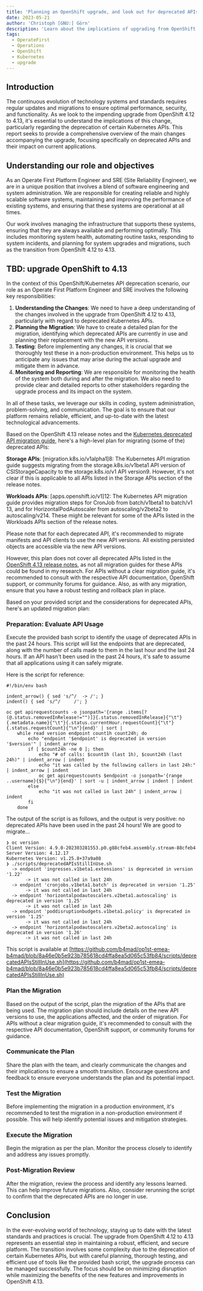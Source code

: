 ```yaml
---
title: 'Planning an OpenShift upgrade, and look out for deprecated APIs'
date: 2023-05-21
author: 'Christoph [GNU:] Görn'
description: 'Learn about the implications of upgrading from OpenShift 4.12 to 4.13, including the deprecation of certain Kubernetes APIs, and follow a comprehensive plan that includes understanding the changes, planning the migration, testing, monitoring, and reporting to ensure a successful and efficient upgrade process.'
tags:
  - OperateFirst
  - Operations
  - OpenShift
  - Kubernetes
  - upgrade
---
```


## Introduction

The continuous evolution of technology systems and standards requires regular updates and migrations to ensure optimal performance, security, and functionality. As we look to the impending upgrade from OpenShift 4.12 to 4.13, it's essential to understand the implications of this change, particularly regarding the deprecation of certain Kubernetes APIs. This report seeks to provide a comprehensive overview of the main changes accompanying the upgrade, focusing specifically on deprecated APIs and their impact on current applications.

## Understanding our role and objectives

As an Operate First Platform Engineer and SRE (Site Reliability Engineer), we are in a unique position that involves a blend of software engineering and system administration. We are responsible for creating reliable and highly scalable software systems, maintaining and improving the performance of existing systems, and ensuring that these systems are operational at all times.

Our work involves managing the infrastructure that supports these systems, ensuring that they are always available and performing optimally. This includes monitoring system health, automating routine tasks, responding to system incidents, and planning for system upgrades and migrations, such as the transition from OpenShift 4.12 to 4.13.

## TBD: upgrade OpenShift to 4.13

In the context of this OpenShift/Kubernetes API deprecation scenario, our role as an Operate First Platform Engineer and SRE involves the following key responsibilities:

1. **Understanding the Changes**: We need to have a deep understanding of the changes involved in the upgrade from OpenShift 4.12 to 4.13, particularly with regard to deprecated Kubernetes APIs.
2. **Planning the Migration**: We have to create a detailed plan for the migration, identifying which deprecated APIs are currently in use and planning their replacement with the new API versions.
3. **Testing**: Before implementing any changes, it is crucial that we thoroughly test these in a non-production environment. This helps us to anticipate any issues that may arise during the actual upgrade and mitigate them in advance.
4. **Monitoring and Reporting**: We are responsible for monitoring the health of the system both during and after the migration. We also need to provide clear and detailed reports to other stakeholders regarding the upgrade process and its impact on the system.

In all of these tasks, we leverage our skills in coding, system administration, problem-solving, and communication. The goal is to ensure that our platform remains reliable, efficient, and up-to-date with the latest technological advancements.

Based on the OpenShift 4.13 release notes and the [Kubernetes deprecated API migration guide](https://kubernetes.io/docs/reference/using-api/deprecation-guide/), here's a high-level plan for migrating (some of the) deprecated APIs:

**Storage APIs**: [migration.k8s.io/v1alpha1]​8​: The Kubernetes API migration guide suggests migrating from the storage.k8s.io/v1beta1 API version of CSIStorageCapacity to the storage.k8s.io/v1 API version​9​. However, it's not clear if this is applicable to all APIs listed in the Storage APIs section of the release notes.

**Workloads APIs**: [apps.openshift.io/v1]​12​: The Kubernetes API migration guide provides migration steps for CronJob from batch/v1beta1 to batch/v1​13​, and for HorizontalPodAutoscaler from autoscaling/v2beta2 to autoscaling/v2​14​. These might be relevant for some of the APIs listed in the Workloads APIs section of the release notes.

Please note that for each deprecated API, it's recommended to migrate manifests and API clients to use the new API versions. All existing persisted objects are accessible via the new API versions.

However, this plan does not cover all deprecated APIs listed in the [OpenShift 4.13 release notes](https://docs.openshift.com/container-platform/4.13/release_notes/ocp-4-13-release-notes.html), as not all migration guides for these APIs could be found in my research. For APIs without a clear migration guide, it's recommended to consult with the respective API documentation, OpenShift support, or community forums for guidance. Also, as with any migration, ensure that you have a robust testing and rollback plan in place.

Based on your provided script and the considerations for deprecated APIs, here's an updated migration plan:

### Preparation: Evaluate API Usage

Execute the provided bash script to identify the usage of deprecated APIs in the past 24 hours. This script will list the endpoints that are deprecated, along with the number of calls made to them in the last hour and the last 24 hours. If an API hasn't been used in the past 24 hours, it's safe to assume that all applications using it can safely migrate.

Here is the script for reference:

```shell
#!/bin/env bash

indent_arrow() { sed 's/^/  -> /'; }
indent() { sed 's/^/     /'; }

oc get apirequestcounts -o jsonpath='{range .items[?(@.status.removedInRelease!="")]}{.status.removedInRelease}{"\t"}{.metadata.name}{"\t"}{.status.currentHour.requestCount}{"\t"}{.status.requestCount}{"\n"}{end}' | sort |
    while read version endpoint count1h count24h; do
        echo "endpoint '$endpoint' is deprecated in version '$version'" | indent_arrow
        if [ $count24h -ne 0 ]; then
            echo "# of calls: $count1h (last 1h), $count24h (last 24h)" | indent_arrow | indent
            echo "it was called by the following callers in last 24h:" | indent_arrow | indent
            oc get apirequestcounts $endpoint -o jsonpath='{range ..username}{$}{"\n"}{end}' | sort -u | indent_arrow | indent | indent
        else
            echo "it was not called in last 24h" | indent_arrow | indent
        fi
    done
```

The output of the script is as follows, and the output is very positive: no deprecated APIs have been used in the past
24 hours! We are good to migrate...

```shell
❯ oc version
Client Version: 4.9.0-202303281553.p0.g88cfeb4.assembly.stream-88cfeb4
Server Version: 4.12.17
Kubernetes Version: v1.25.8+37a9a08
❯ ./scripts/deprecatedAPIsStillInUse.sh
  -> endpoint 'ingresses.v1beta1.extensions' is deprecated in version '1.22'
       -> it was not called in last 24h
  -> endpoint 'cronjobs.v1beta1.batch' is deprecated in version '1.25'
       -> it was not called in last 24h
  -> endpoint 'horizontalpodautoscalers.v2beta1.autoscaling' is deprecated in version '1.25'
       -> it was not called in last 24h
  -> endpoint 'poddisruptionbudgets.v1beta1.policy' is deprecated in version '1.25'
       -> it was not called in last 24h
  -> endpoint 'horizontalpodautoscalers.v2beta2.autoscaling' is deprecated in version '1.26'
       -> it was not called in last 24h
```

This script is available at [https://github.com/b4mad/op1st-emea-b4mad/blob/8a46e0b5e923b785618cd4ffa8ea5d065c53fb84/scripts/deprecatedAPIsStillInUse.sh](https://github.com/b4mad/op1st-emea-b4mad/blob/8a46e0b5e923b785618cd4ffa8ea5d065c53fb84/scripts/deprecatedAPIsStillInUse.sh)

### Plan the Migration

Based on the output of the script, plan the migration of the APIs that are being used. The migration plan should include details on the new API versions to use, the applications affected, and the order of migration. For APIs without a clear migration guide, it's recommended to consult with the respective API documentation, OpenShift support, or community forums for guidance.

### Communicate the Plan

Share the plan with the team, and clearly communicate the changes and their implications to ensure a smooth transition. Encourage questions and feedback to ensure everyone understands the plan and its potential impact.

### Test the Migration

Before implementing the migration in a production environment, it's recommended to test the migration in a non-production environment if possible. This will help identify potential issues and mitigation strategies.

### Execute the Migration

Begin the migration as per the plan. Monitor the process closely to identify and address any issues promptly.

### Post-Migration Review

After the migration, review the process and identify any lessons learned. This can help improve future migrations. Also, consider rerunning the script to confirm that the deprecated APIs are no longer in use.

## Conclusion

In the ever-evolving world of technology, staying up to date with the latest standards and practices is crucial. The upgrade from OpenShift 4.12 to 4.13 represents an essential step in maintaining a robust, efficient, and secure platform. The transition involves some complexity due to the deprecation of certain Kubernetes APIs, but with careful planning, thorough testing, and efficient use of tools like the provided bash script, the upgrade process can be managed successfully. The focus should be on minimizing disruption while maximizing the benefits of the new features and improvements in OpenShift 4.13.

